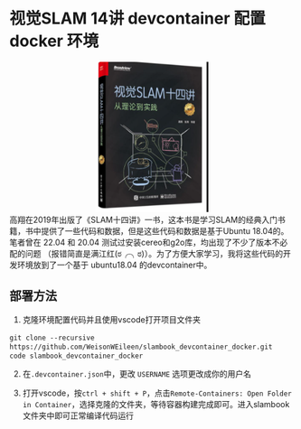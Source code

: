 # 视觉SLAM 14讲 devcontainer 配置 docker 环境
<div style="text-align: center;">
	<img src="./.docs/book.png" alt="Alt Text" width="200" height="266" />
</div>
高翔在2019年出版了《SLAM十四讲》一书，这本书是学习SLAM的经典入门书籍，书中提供了一些代码和数据，但是这些代码和数据是基于Ubuntu 18.04的。笔者曾在 22.04 和 20.04 测试过安装cereo和g2o库，均出现了不少了版本不必配的问题 （报错简直是满江红(ಠ╭╮ಠ)）。为了方便大家学习，我将这些代码的开发环境放到了一个基于 ubuntu18.04 的devcontainer中。

## 部署方法

1. 克隆环境配置代码并且使用vscode打开项目文件夹
```
git clone --recursive https://github.com/WeisonWEileen/slambook_devcontainer_docker.git
code slambook_devcontainer_docker
```

2. 在```.devcontainer.json```中，更改 ```USERNAME``` 选项更改成你的用户名

3. 打开vscode，按```ctrl + shift + P```，点击```Remote-Containers: Open Folder in Container```，选择克隆的文件夹，等待容器构建完成即可。进入slambook文件夹中即可正常编译代码运行

